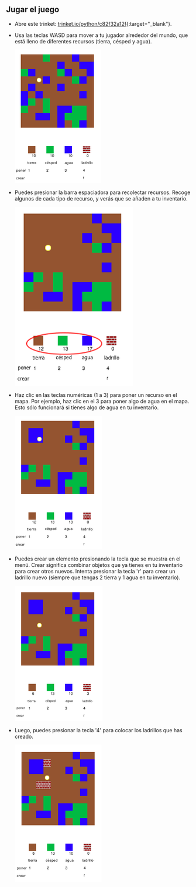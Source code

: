 ## Jugar el juego

+ Abre este trinket: [trinket.io/python/c82f32a12f](https://trinket.io/python/c82f32a12f){:target="_blank"}.

+ Usa las teclas WASD para mover a tu jugador alrededor del mundo, que está lleno de diferentes recursos (tierra, césped y agua).
    
    ![captura de pantalla](images/craft-move.png)

+ Puedes presionar la barra espaciadora para recolectar recursos. Recoge algunos de cada tipo de recurso, y verás que se añaden a tu inventario.
    
    ![captura de pantalla](images/craft-pickup.png)

+ Haz clic en las teclas numéricas (1 a 3) para poner un recurso en el mapa. Por ejemplo, haz clic en el 3 para poner algo de agua en el mapa. Esto sólo funcionará si tienes algo de agua en tu inventario.
    
    ![captura de pantalla](images/craft-place-water.png)

+ Puedes crear un elemento presionando la tecla que se muestra en el menú. Crear significa combinar objetos que ya tienes en tu inventario para crear otros nuevos. Intenta presionar la tecla 'r' para crear un ladrillo nuevo (siempre que tengas 2 tierra y 1 agua en tu inventario).
    
    ![captura de pantalla](images/craft-craft-brick.png)

+ Luego, puedes presionar la tecla '4' para colocar los ladrillos que has creado.
    
    ![captura de pantalla](images/craft-place-brick.png)